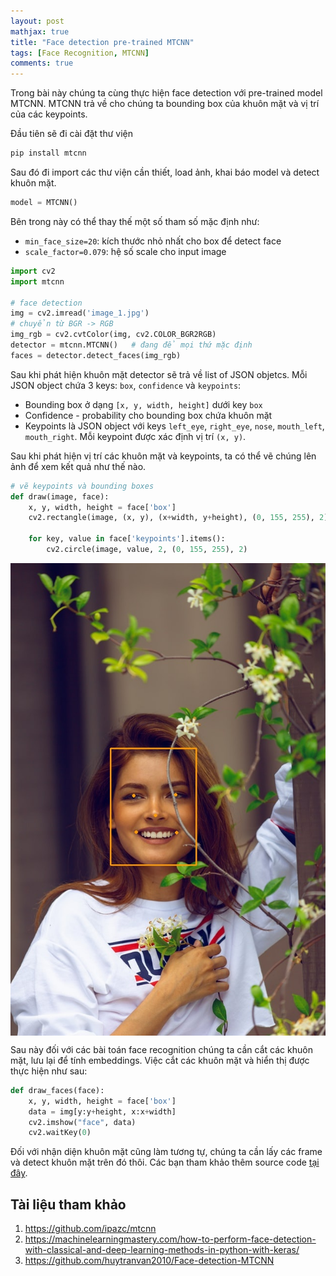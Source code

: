 ```yaml
---
layout: post
mathjax: true
title: "Face detection pre-trained MTCNN"
tags: [Face Recognition, MTCNN]
comments: true
---
```



Trong bài này chúng ta cùng thực hiện face detection với pre-trained model MTCNN. MTCNN trả về cho chúng ta bounding box của khuôn mặt và vị trí của các keypoints. 

Đầu tiên sẽ đi cài đặt thư viện
```python
pip install mtcnn
```
Sau đó đi import các thư viện cần thiết, load ảnh, khai báo model và detect khuôn mặt. 

```python
model = MTCNN()
```
Bên trong này có thể thay thế một số tham số mặc định như:
- `min_face_size=20`: kích thước nhỏ nhất cho box để detect face
- `scale_factor=0.079`: hệ số scale cho input image 

```python
import cv2
import mtcnn 

# face detection
img = cv2.imread('image_1.jpg')
# chuyển từ BGR -> RGB
img_rgb = cv2.cvtColor(img, cv2.COLOR_BGR2RGB)
detector = mtcnn.MTCNN()   # đang để mọi thứ mặc định
faces = detector.detect_faces(img_rgb)
```

Sau khi phát hiện khuôn mặt detector sẽ trả về list of JSON objetcs. Mỗi JSON object chứa 3 keys: `box`, `confidence` và `keypoints`:
- Bounding box ở dạng `[x, y, width, height]` dưới key `box`
- Confidence -  probability cho bounding box chứa khuôn mặt
- Keypoints là JSON object với keys `left_eye`, `right_eye`, `nose`, `mouth_left`, `mouth_right`. Mỗi keypoint được xác định vị trí `(x, y)`.

Sau khi phát hiện vị trí các khuôn mặt và keypoints, ta có thể vẽ chúng lên ảnh để xem kết quả như thế nào.

```python
# vẽ keypoints và bounding boxes
def draw(image, face):
    x, y, width, height = face['box']
    cv2.rectangle(image, (x, y), (x+width, y+height), (0, 155, 255), 2)

    for key, value in face['keypoints'].items():
        cv2.circle(image, value, 2, (0, 155, 255), 2)
```

<img src="../images/Face_detection_pretrained_MTCNN/new_image.jpg" style="display:block; margin-left:auto; margin-right:auto">

Sau này đối với các bài toán face recognition chúng ta cần cắt các khuôn mặt, lưu lại để tính embeddings. Việc cắt các khuôn mặt và hiển thị được thực hiện như sau:

```python
def draw_faces(face):
    x, y, width, height = face['box']
    data = img[y:y+height, x:x+width]
    cv2.imshow("face", data)
    cv2.waitKey(0)
```
Đối với nhận diện khuôn mặt cũng làm tương tự, chúng ta cần lấy các frame và detect khuôn mặt trên đó thôi. Các bạn tham khảo thêm source code [tại đây](https://github.com/huytranvan2010/Face-detection-MTCNN).

## Tài liệu tham khảo
1. https://github.com/ipazc/mtcnn
2. https://machinelearningmastery.com/how-to-perform-face-detection-with-classical-and-deep-learning-methods-in-python-with-keras/
3. https://github.com/huytranvan2010/Face-detection-MTCNN






